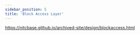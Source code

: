 ```yaml
---
sidebar_position: 5
title: 'Block Access Layer'
---
```

https://nitcbase.github.io/archived-site/design/blockaccess.html